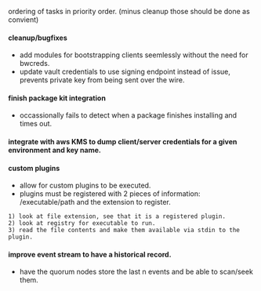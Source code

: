 ordering of tasks in priority order. (minus cleanup those should be done as convient)

#### cleanup/bugfixes
- add modules for bootstrapping clients seemlessly without the need for bwcreds.
- update vault credentials to use signing endpoint instead of issue, prevents private key from being
sent over the wire.

#### finish package kit integration
- occassionally fails to detect when a package finishes installing and times out.

#### integrate with aws KMS to dump client/server credentials for a given environment and key name.

#### custom plugins
- allow for custom plugins to be executed.
- plugins must be registered with 2 pieces of information: /executable/path and the extension to register.

```
1) look at file extension, see that it is a registered plugin.
2) look at registry for executable to run.
3) read the file contents and make them available via stdin to the plugin.
```

#### improve event stream to have a historical record.
- have the quorum nodes store the last n events and be able to scan/seek them.
